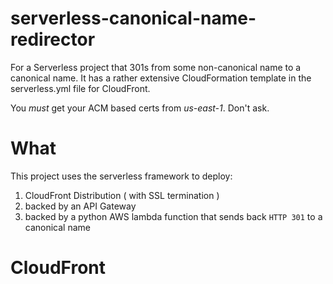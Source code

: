 # serverless-canonical-name-redirector
For a Serverless project that 301s from some non-canonical name to a canonical name. 
It has a rather extensive CloudFormation template in the serverless.yml file for CloudFront.

You _must_ get your ACM based certs from *us-east-1*. Don't ask.

# What
This project uses the serverless framework to deploy:
1. CloudFront Distribution ( with SSL termination ) 
1. backed by an API Gateway
2. backed by a python AWS lambda function that sends back `HTTP 301` to a canonical name

# CloudFront
